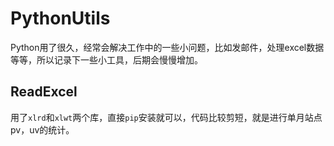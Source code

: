 # PythonUtils
Python用了很久，经常会解决工作中的一些小问题，比如发邮件，处理excel数据等等，所以记录下一些小工具，后期会慢慢增加。

## ReadExcel
用了`xlrd`和`xlwt`两个库，直接`pip`安装就可以，代码比较剪短，就是进行单月站点pv，uv的统计。

